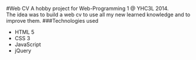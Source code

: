 #Web CV
A hobby project for Web-Programming 1 @ YHC3L 2014.</br>
The idea was to build a web cv to use all my new learned knowledge and to improve them.
###Technologies used
* HTML 5
* CSS 3
* JavaScript
* jQuery


